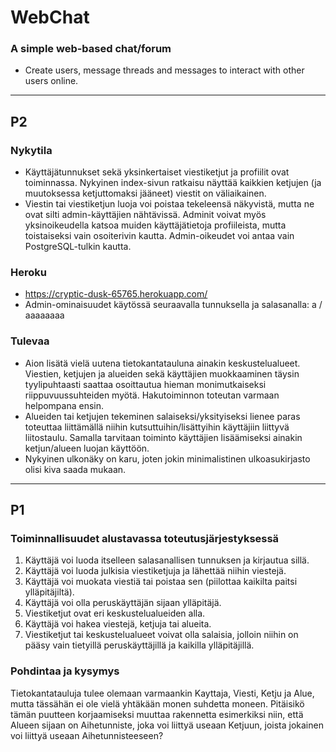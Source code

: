 # WebChat

### A simple web-based chat/forum
- Create users, message threads and messages to interact with other users online.

---

## P2
### Nykytila
- Käyttäjätunnukset sekä yksinkertaiset viestiketjut ja profiilit ovat toiminnassa. Nykyinen index-sivun ratkaisu näyttää kaikkien ketjujen (ja muutoksessa ketjuttomaksi jääneet) viestit on väliaikainen.
- Viestin tai viestiketjun luoja voi poistaa tekeleensä näkyvistä, mutta ne ovat silti admin-käyttäjien nähtävissä. Adminit voivat myös yksinoikeudella katsoa muiden käyttäjätietoja profiileista, mutta toistaiseksi vain osoiterivin kautta. Admin-oikeudet voi antaa vain PostgreSQL-tulkin kautta.

### Heroku
- https://cryptic-dusk-65765.herokuapp.com/
- Admin-ominaisuudet käytössä seuraavalla tunnuksella ja salasanalla: a / aaaaaaaa

### Tulevaa
- Aion lisätä vielä uutena tietokantatauluna ainakin keskustelualueet. Viestien, ketjujen ja alueiden sekä käyttäjien muokkaaminen täysin tyylipuhtaasti saattaa osoittautua hieman monimutkaiseksi riippuvuussuhteiden myötä. Hakutoiminnon toteutan varmaan helpompana ensin.
- Alueiden tai ketjujen tekeminen salaiseksi/yksityiseksi lienee paras toteuttaa liittämällä niihin kutsuttuihin/lisättyihin käyttäjiin liittyvä liitostaulu. Samalla tarvitaan toiminto käyttäjien lisäämiseksi ainakin ketjun/alueen luojan käyttöön.
- Nykyinen ulkonäky on karu, joten jokin minimalistinen ulkoasukirjasto olisi kiva saada mukaan.

---

## P1
### Toiminnallisuudet alustavassa toteutusjärjestyksessä
1. Käyttäjä voi luoda itselleen salasanallisen tunnuksen ja kirjautua sillä.
1. Käyttäjä voi luoda julkisia viestiketjuja ja lähettää niihin viestejä.
1. Käyttäjä voi muokata viestiä tai poistaa sen (piilottaa kaikilta paitsi ylläpitäjiltä).
1. Käyttäjä voi olla peruskäyttäjän sijaan ylläpitäjä.
1. Viestiketjut ovat eri keskustelualueiden alla.
1. Käyttäjä voi hakea viestejä, ketjuja tai alueita.
1. Viestiketjut tai keskustelualueet voivat olla salaisia, jolloin niihin on pääsy vain tietyillä peruskäyttäjillä ja kaikilla ylläpitäjillä.

### Pohdintaa ja kysymys
Tietokantatauluja tulee olemaan varmaankin Kayttaja, Viesti, Ketju ja Alue, mutta tässähän ei ole vielä yhtäkään monen suhdetta moneen. Pitäisikö tämän puutteen korjaamiseksi muuttaa rakennetta esimerkiksi niin, että Alueen sijaan on Aihetunniste, joka voi liittyä useaan Ketjuun, joista jokainen voi liittyä useaan Aihetunnisteeseen?

